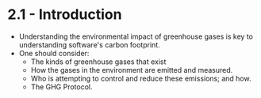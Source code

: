# 2.1 - Introduction

- Understanding the environmental impact of greenhouse gases is key to understanding software's carbon footprint.
- One should consider:
  - The kinds of greenhouse gases that exist
  - How the gases in the environment are emitted and measured.
  - Who is attempting to control and reduce these emissions; and how.
  - The GHG Protocol.
